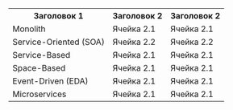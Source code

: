 <table>
    <tr>
        <th>Заголовок 1</th>
        <th>Заголовок 2</th>
        <th>Заголовок 2</th>
    </tr>
    <tr>
        <td>Monolith</td>
        <td>Ячейка 2.1</td>
        <td>Ячейка 2.1</td>
    </tr>
    <tr>
        <td>Service-Oriented (SOA)</td>
        <td>Ячейка 2.2</td>
        <td>Ячейка 2.2</td>
    </tr>
    <tr>
        <td>Service-Based</td>
        <td>Ячейка 2.1</td>
        <td>Ячейка 2.1</td>
    </tr>
    <tr>
        <td>Space-Based</td>
        <td>Ячейка 2.1</td>
        <td>Ячейка 2.1</td>
    </tr>
    <tr>
        <td>Event-Driven (EDA)</td>
        <td>Ячейка 2.1</td>
        <td>Ячейка 2.1</td>
    </tr>
    <tr>
        <td>Microservices</td>
        <td>Ячейка 2.1</td>
        <td>Ячейка 2.1</td>
    </tr>
</table>
